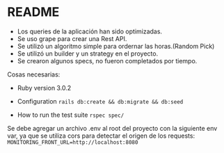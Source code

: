 # README
- Los queries de la aplicación han sido optimizadas.
- Se uso grape para crear una Rest API.
- Se utilizó un algoritmo simple para ordernar las horas.(Random Pick)
- Se utilizó un builder y un strategy en el proyecto.
- Se crearon algunos specs, no fueron completados por tiempo.

Cosas necesarias:
* Ruby version
3.0.2

* Configuration
`rails db:create && db:migrate && db:seed`

* How to run the test suite
`rspec spec/`

Se debe agregar un archivo .env al root del proyecto con la siguiente env var, ya que se utiliza cors para detectar el origen de los requests:
`MONITORING_FRONT_URL=http://localhost:8080`